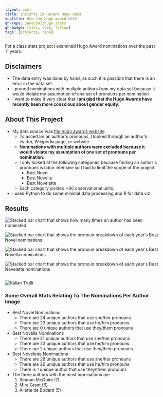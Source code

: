 ```yaml
---
layout: post
title: Insights in Recent Hugo Data
subtitle: How the Hugo award XXXX
gh-repo: JakeC007/hugo_stats
gh-badge: [star, fork, follow]
tags: [projects, repo]
---
```




For a class stats project I examined Hugo Award nominations over the past 11 years.

## Disclaimers
- The data entry was done by hand, as such it is possible that there is an error in the data set
- I pruned nominations with multiple authors from my data set because it would violate my assumption of one set of pronouns per nomination
- I want to make it very clear that **I am glad that the Hugo Awards have recently been more conscious about gender equity.** 

## About This Project 
- My data source was [the hugo awards website](http://www.thehugoawards.org/hugo-history/)
    - To ascertain an author's pronouns, I looked through an author's twitter, Wikipedia page, or website. 
    - **Nominations with multiple authors were excluded because it would violate my assumption of one set of pronouns per nomination.**
    - I only looked at the following categories because finding an author's pronouns is labor intensive so I had to limit the scope of the project 
        - Best Novel
        - Best Novella
        - Best Novelette
    - Each category yielded ~66 observational units.
- I used Python to do some minimal data processing and R for data viz

## Results 

![Stacked bar chart that shows how many times an author has been nominated.](https://github.com/JakeC007/hugo_stats/blob/master/imgs/Nominations%20by%20author.png)

![Stacked bar chart that shows the pronoun breakdown of each year's Best Novel nominations](https://github.com/JakeC007/hugo_stats/blob/master/imgs/Best%20Novel%20BarChart.png)

![Stacked bar chart that shows the pronoun breakdown of each year's Best Novella nominations](https://github.com/JakeC007/hugo_stats/blob/master/imgs/Best%20Novella%20BarChart.png)



![Stacked bar chart that shows the pronoun breakdown of each year's Best Novelette nominations](https://github.com/JakeC007/hugo_stats/blob/master/imgs/Best%20Novelette%20BarChart.png)

![]()

<img src="https://github.com/JakeC007/hugo_stats/blob/master/imgs/Nominations%20by%20author.png" alt="Italian Trulli">

### Some Overall Stats Relating To The Nominations Per Author Image
- Best Novel Nominations
    - There are 24 unique authors that use she/her pronouns
    - There are 23 unique authors that use he/him pronouns
    - There are 0 unique authors that use they/them pronouns
- Best Novella Nominations
    - There are 21 unique authors that use she/her pronouns
    - There are 23 unique authors that use he/him pronouns
    - There are 2 unique authors that use they/them pronouns
- Best Novelette Nominations
    - There are 28 unique authors that use she/her pronouns
    - There are 26 unique authors that use he/him pronouns
    - There is 1 unique author that use they/them pronouns
- The three authors with the most nominations are
    1. Seanan McGuire (7)
    2. Mira Grant (6)
    3. Aliette de Bodard (5)